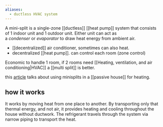 ```yaml
---
aliases:
  - ductless HVAC system
---
```

A mini-split is a single-zone [[ductless]] [[heat pump]] system that consists of 1 indoor unit and 1 outdoor unit. 
Either unit can act as a _condenser_ or _evaporator_ to draw heat energy from ambient air.

- [[decentralized]] air conditioner, sometimes can also heat.
- decentralized [[heat pump]]. can control each room (zone control)

Economic to handle 1 room, if 2 rooms need [[Heating, ventilation, and air conditioning|HVAC]] a [[multi split]] is better.

this [article](https://kaspars.net/blog/mini-split-space-hot-water-heating) talks about using minisplits in a [[passive house]] for heating.

## how it works
It works by moving heat from one place to another. By transporting only that thermal energy, and not air, it provides heating and cooling throughout the house without ductwork. The refrigerant travels through the system via narrow piping to transport the heat. 
